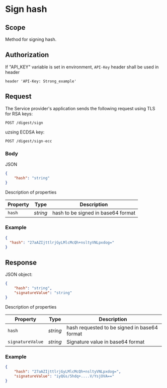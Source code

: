 # Sign hash

## **Scope**

Method for signing hash.

## **Authorization**

If "API_KEY" variable is set in environment, `API-Key` header shall be used in header

```
header 'API-Key: Strong_example'
```

## **Request**

The Service provider's application sends the following request using TLS for RSA keys:

```
POST /digest/sign
```

uzsing ECDSA key:

```
POST /digest/sign-ecc
```

### **Body**

JSON
```json
{
    "hash": "string"
}
```

Description of properties

|**Property**|**Type**|**Description**|
| --- | --- | --- |
| `hash` | *string* | hash to be signed in base64 format |

### **Example**

```json
{
  "hash": "27aAZIjttlrjGyLMlcMcQh+nsltyVNLpxdog="
}
```

## **Response**
JSON object:

```json
{
    "hash": "string",
    "signatureValue": "string"
}
```

Description of properties

|**Property**|**Type**|**Description**|
| --- | --- | --- |
| `hash`  | *string* | hash requested to be signed in base64 format|
| `signatureValue` | *string* | Signature value in base64 format |

### **Example** 

```json
{
    "hash": "27aAZIjttlrjGyLMlcMcQh+nsltyVNLpxdog=",
    "signatureValue": "iyQGs/5hdq+....V/YsjOVA=="
}
```
